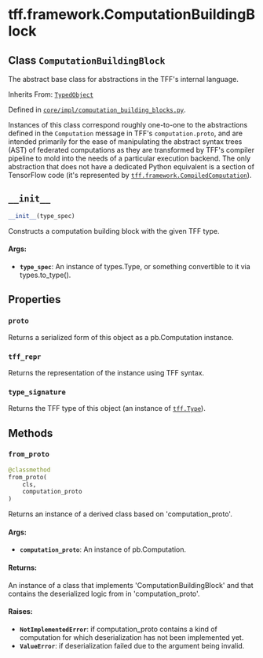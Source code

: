 <div itemscope itemtype="http://developers.google.com/ReferenceObject">
<meta itemprop="name" content="tff.framework.ComputationBuildingBlock" />
<meta itemprop="path" content="Stable" />
<meta itemprop="property" content="proto"/>
<meta itemprop="property" content="tff_repr"/>
<meta itemprop="property" content="type_signature"/>
<meta itemprop="property" content="__init__"/>
<meta itemprop="property" content="from_proto"/>
</div>

# tff.framework.ComputationBuildingBlock

## Class `ComputationBuildingBlock`

The abstract base class for abstractions in the TFF's internal language.

Inherits From: [`TypedObject`](../../tff/TypedObject.md)

Defined in
[`core/impl/computation_building_blocks.py`](http://github.com/tensorflow/federated/tree/master/tensorflow_federated/python/core/impl/computation_building_blocks.py).

<!-- Placeholder for "Used in" -->

Instances of this class correspond roughly one-to-one to the abstractions
defined in the `Computation` message in TFF's `computation.proto`, and are
intended primarily for the ease of manipulating the abstract syntax trees (AST)
of federated computations as they are transformed by TFF's compiler pipeline to
mold into the needs of a particular execution backend. The only abstraction that
does not have a dedicated Python equivalent is a section of TensorFlow code
(it's represented by
<a href="../../tff/framework/CompiledComputation.md"><code>tff.framework.CompiledComputation</code></a>).

<h2 id="__init__"><code>__init__</code></h2>

```python
__init__(type_spec)
```

Constructs a computation building block with the given TFF type.

#### Args:

*   <b>`type_spec`</b>: An instance of types.Type, or something convertible to
    it via types.to_type().

## Properties

<h3 id="proto"><code>proto</code></h3>

Returns a serialized form of this object as a pb.Computation instance.

<h3 id="tff_repr"><code>tff_repr</code></h3>

Returns the representation of the instance using TFF syntax.

<h3 id="type_signature"><code>type_signature</code></h3>

Returns the TFF type of this object (an instance of
<a href="../../tff/Type.md"><code>tff.Type</code></a>).

## Methods

<h3 id="from_proto"><code>from_proto</code></h3>

```python
@classmethod
from_proto(
    cls,
    computation_proto
)
```

Returns an instance of a derived class based on 'computation_proto'.

#### Args:

*   <b>`computation_proto`</b>: An instance of pb.Computation.

#### Returns:

An instance of a class that implements 'ComputationBuildingBlock' and that
contains the deserialized logic from in 'computation_proto'.

#### Raises:

*   <b>`NotImplementedError`</b>: if computation_proto contains a kind of
    computation for which deserialization has not been implemented yet.
*   <b>`ValueError`</b>: if deserialization failed due to the argument being
    invalid.
